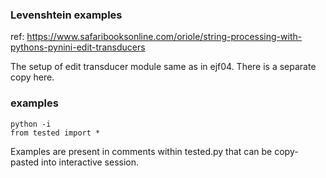 
### Levenshtein examples

ref: https://www.safaribooksonline.com/oriole/string-processing-with-pythons-pynini-edit-transducers


The setup of edit transducer module same as in ejf04. There is a separate
copy here.


### examples
```
python -i
from tested import *
```

Examples are present in comments within tested.py that can be
copy-pasted into interactive session.

